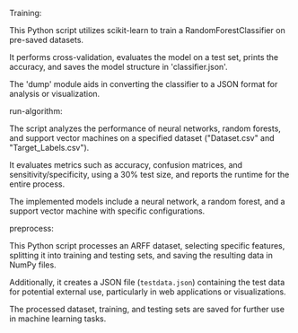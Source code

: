 Training:

This Python script utilizes scikit-learn to train a RandomForestClassifier on pre-saved datasets. 

It performs cross-validation, evaluates the model on a test set, prints the accuracy, and saves the model structure in 'classifier.json'. 

The 'dump' module aids in converting the classifier to a JSON format for analysis or visualization.

run-algorithm:

The script analyzes the performance of neural networks, random forests, and support vector machines on a specified dataset ("Dataset.csv" and "Target_Labels.csv"). 

It evaluates metrics such as accuracy, confusion matrices, and sensitivity/specificity, using a 30% test size, and reports the runtime for the entire process. 

The implemented models include a neural network, a random forest, and a support vector machine with specific configurations.

preprocess:

This Python script processes an ARFF dataset, selecting specific features, splitting it into training and testing sets, and saving the resulting data in NumPy files. 

Additionally, it creates a JSON file (`testdata.json`) containing the test data for potential external use, particularly in web applications or visualizations. 

The processed dataset, training, and testing sets are saved for further use in machine learning tasks.
